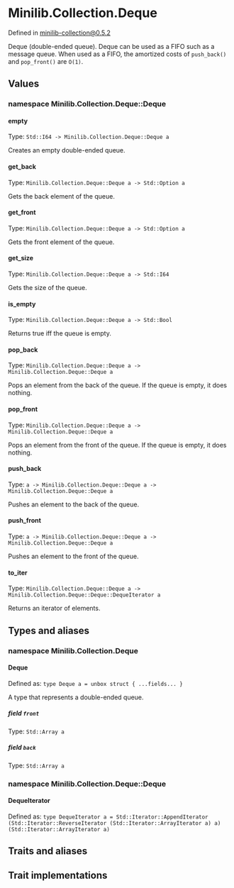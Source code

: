 # Minilib.Collection.Deque

Defined in minilib-collection@0.5.2

Deque (double-ended queue).
Deque can be used as a FIFO such as a message queue.
When used as a FIFO, the amortized costs of `push_back()` and
`pop_front()` are `O(1)`.

## Values

### namespace Minilib.Collection.Deque::Deque

#### empty

Type: `Std::I64 -> Minilib.Collection.Deque::Deque a`

Creates an empty double-ended queue.

#### get_back

Type: `Minilib.Collection.Deque::Deque a -> Std::Option a`

Gets the back element of the queue.

#### get_front

Type: `Minilib.Collection.Deque::Deque a -> Std::Option a`

Gets the front element of the queue.

#### get_size

Type: `Minilib.Collection.Deque::Deque a -> Std::I64`

Gets the size of the queue.

#### is_empty

Type: `Minilib.Collection.Deque::Deque a -> Std::Bool`

Returns true iff the queue is empty.

#### pop_back

Type: `Minilib.Collection.Deque::Deque a -> Minilib.Collection.Deque::Deque a`

Pops an element from the back of the queue. If the queue is empty, it does nothing.

#### pop_front

Type: `Minilib.Collection.Deque::Deque a -> Minilib.Collection.Deque::Deque a`

Pops an element from the front of the queue. If the queue is empty, it does nothing.

#### push_back

Type: `a -> Minilib.Collection.Deque::Deque a -> Minilib.Collection.Deque::Deque a`

Pushes an element to the back of the queue.

#### push_front

Type: `a -> Minilib.Collection.Deque::Deque a -> Minilib.Collection.Deque::Deque a`

Pushes an element to the front of the queue.

#### to_iter

Type: `Minilib.Collection.Deque::Deque a -> Minilib.Collection.Deque::Deque::DequeIterator a`

Returns an iterator of elements.

## Types and aliases

### namespace Minilib.Collection.Deque

#### Deque

Defined as: `type Deque a = unbox struct { ...fields... }`

A type that represents a double-ended queue.

##### field `front`

Type: `Std::Array a`

##### field `back`

Type: `Std::Array a`

### namespace Minilib.Collection.Deque::Deque

#### DequeIterator

Defined as: `type DequeIterator a = Std::Iterator::AppendIterator (Std::Iterator::ReverseIterator (Std::Iterator::ArrayIterator a) a) (Std::Iterator::ArrayIterator a)`

## Traits and aliases

## Trait implementations